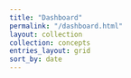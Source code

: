 ```yaml
---
title: "Dashboard"
permalink: "/dashboard.html"
layout: collection
collection: concepts
entries_layout: grid
sort_by: date
---
```

